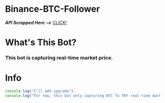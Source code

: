 # Binance-BTC-Follower

***API Scrapped Here -->*** <a href="[https://www.binance.com/tr/trade/BTC_TRY?theme=dark&type=spot]">CLICK!</a>

# What's This Bot?
<h3>This bot is capturing real-time market price.</h3>

# Info
```js
console.log("I'll add upgrade").
console.log("For now, this bot only capturing BTC To TRY real-time market price.")
```
